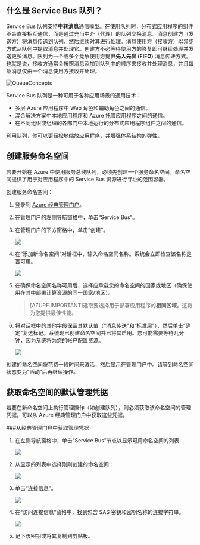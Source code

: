 ## 什么是 Service Bus 队列？

Service Bus 队列支持**中转消息**通信模型。在使用队列时，分布式应用程序的组件不会直接相互通信，而是通过充当中介（代理）的队列交换消息。消息创建方（发送方）将消息传送到队列，然后继续对其进行处理。消息使用方（接收方）以异步方式从队列中提取消息并处理它。创建方不必等待使用方的答复即可继续处理并发送更多消息。队列为一个或多个竞争使用方提供**先入先出 (FIFO)** 消息传递方式。也就是说，接收方通常会按照消息添加到队列中的顺序来接收并处理消息，并且每条消息仅由一个消息使用方接收并处理。

![QueueConcepts](./media/howto-service-bus-queues/sb-queues-08.png)

Service Bus 队列是一种可用于各种应用场景的通用技术：

-   多层 Azure 应用程序中 Web 角色和辅助角色之间的通信。
-   混合解决方案中本地应用程序和 Azure 托管应用程序之间的通信。
-   在不同组织或组织的各部门中本地运行的分布式应用程序组件之间的通信。

利用队列，你可以更轻松地缩放应用程序，并增强体系结构的弹性。

## 创建服务命名空间

若要开始在 Azure 中使用服务总线队列，必须先创建一个服务命名空间。命名空间提供了用于对应用程序中的 Service Bus 资源进行寻址的范围容器。

创建服务命名空间：

1.  登录到 [Azure 经典管理门户][]。

2.  在管理门户的左侧导航窗格中，单击“Service Bus”。

3.  在管理门户的下方窗格中，单击“创建”。
	
	![](./media/howto-service-bus-queues/sb-queues-03.png)

4.  在“添加新命名空间”对话框中，输入命名空间名称。系统会立即检查该名称是否可用。

	![](./media/howto-service-bus-queues/sb-queues-04.png)

5.  在确保命名空间名称可用后，选择应承载您的命名空间的国家或地区（确保使用在其中部署计算资源的同一国家/地区）。

	 >[AZURE.IMPORTANT]选取要选择用于部署应用程序的**相同区域**。这将为您提供最佳性能。

6. 	将对话框中的其他字段保留其默认值（“消息传送”和“标准层”），然后单击“确定”复选标记。系统现已创建命名空间并已将其启用。您可能需要等待几分钟，因为系统将为您的帐户配置资源。

	![](./media/howto-service-bus-queues/getting-started-multi-tier-27.png)

创建的命名空间将花费一段时间来激活，然后显示在管理门户中。请等到命名空间状态变为“活动”后再继续操作。

## 获取命名空间的默认管理凭据

若要在新命名空间上执行管理操作（如创建队列），则必须获取该命名空间的管理凭据。可以从 Azure 经典管理门户中获取这些凭据。

###从经典管理门户中获取管理凭据

1.  在左侧导航窗格中，单击“Service Bus”节点以显示可用命名空间的列表：

	![](./media/howto-service-bus-queues/sb-queues-13.png)

2.  从显示的列表中选择刚刚创建的命名空间：

	![](./media/howto-service-bus-queues/sb-queues-09.png)

3.  单击“连接信息”。

	![](./media/howto-service-bus-queues/sb-queues-06.png)

4.  在“访问连接信息”窗格中，找到包含 SAS 密钥和密钥名称的连接字符串。

	![](./media/howto-service-bus-queues/multi-web-45.png)
    
5.  记下该密钥或将其复制到剪贴板。

  [Azure 经典管理门户]: http://manage.windowsazure.cn

<!---HONumber=82-->